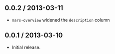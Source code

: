 0.0.2 / 2013-03-11
------------------
* `mars-overview` widened the `description` column

0.0.1 / 2013-03-10
------------------
* Initial release.
